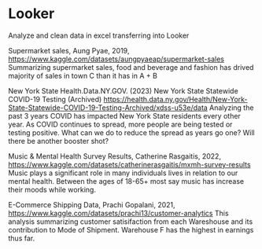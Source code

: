 # Looker
Analyze and clean data in excel transferring into Looker

Supermarket sales, Aung Pyae, 2019, https://www.kaggle.com/datasets/aungpyaeap/supermarket-sales
Summarizing supermarket sales, food and beverage and fashion has drived majority of sales in town C than it has in A + B

New York State Health.Data.NY.GOV. (2023) New York State Statewide COVID-19 Testing (Archived) https://health.data.ny.gov/Health/New-York-State-Statewide-COVID-19-Testing-Archived/xdss-u53e/data
Analyzing the past 3 years COVID has impacted New York State residents every other year. As COVID continues to spread, more people are being tested or testing positive. What can we do to reduce the spread as years go one? Will there be another booster shot?
   
Music & Mental Health Survey Results, Catherine Rasgaitis, 2022, https://www.kaggle.com/datasets/catherinerasgaitis/mxmh-survey-results
Music plays a significant role in many individuals lives in relation to our mental health. Between the ages of 18-65+ most say music has increase their moods while working. 

E-Commerce Shipping Data, Prachi Gopalani, 2021, https://www.kaggle.com/datasets/prachi13/customer-analytics
This analysis summarizing customer satisifaction from each Wareshouse and its contribution to Mode of Shipment. Warehouse F has the highest in earnings thus far. 

